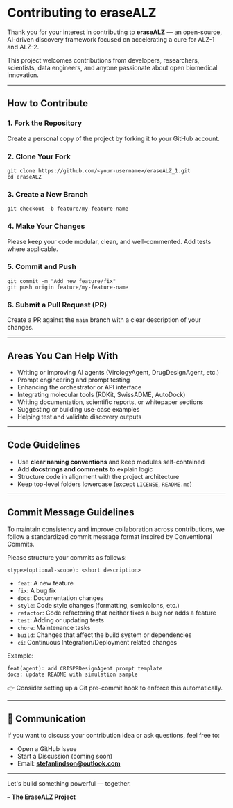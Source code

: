 # Contributing to eraseALZ

Thank you for your interest in contributing to **eraseALZ** — an open-source, AI-driven discovery framework focused on accelerating a cure for ALZ-1 and ALZ-2.

This project welcomes contributions from developers, researchers, scientists, data engineers, and anyone passionate about open biomedical innovation.

---

## How to Contribute

### 1. Fork the Repository
Create a personal copy of the project by forking it to your GitHub account.

### 2. Clone Your Fork
```
git clone https://github.com/<your-username>/eraseALZ_1.git
cd eraseALZ
```

### 3. Create a New Branch
```
git checkout -b feature/my-feature-name
```

### 4. Make Your Changes
Please keep your code modular, clean, and well-commented. Add tests where applicable.

### 5. Commit and Push
```
git commit -m "Add new feature/fix"
git push origin feature/my-feature-name
```

### 6. Submit a Pull Request (PR)
Create a PR against the `main` branch with a clear description of your changes.

---

## Areas You Can Help With
- Writing or improving AI agents (VirologyAgent, DrugDesignAgent, etc.)
- Prompt engineering and prompt testing
- Enhancing the orchestrator or API interface
- Integrating molecular tools (RDKit, SwissADME, AutoDock)
- Writing documentation, scientific reports, or whitepaper sections
- Suggesting or building use-case examples
- Helping test and validate discovery outputs

---

##  Code Guidelines
- Use **clear naming conventions** and keep modules self-contained
- Add **docstrings and comments** to explain logic
- Structure code in alignment with the project architecture
- Keep top-level folders lowercase (except `LICENSE`, `README.md`)

---

##  Commit Message Guidelines

To maintain consistency and improve collaboration across contributions, we follow a standardized commit message format inspired by Conventional Commits.

Please structure your commits as follows:

```
<type>(optional-scope): <short description>
```

- `feat`: A new feature
- `fix`: A bug fix
- `docs`: Documentation changes
- `style`: Code style changes (formatting, semicolons, etc.)
- `refactor`: Code refactoring that neither fixes a bug nor adds a feature
- `test`: Adding or updating tests
- `chore`: Maintenance tasks
- `build`: Changes that affect the build system or dependencies
- `ci`: Continuous Integration/Deployment related changes

Example:
```
feat(agent): add CRISPRDesignAgent prompt template
docs: update README with simulation sample
```

👉 Consider setting up a Git pre-commit hook to enforce this automatically.

---

## 📢 Communication
If you want to discuss your contribution idea or ask questions, feel free to:
- Open a GitHub Issue
- Start a Discussion (coming soon)
- Email: **stefanlindson@outlook.com**

---

Let's build something powerful — together.

**– The EraseALZ Project**
